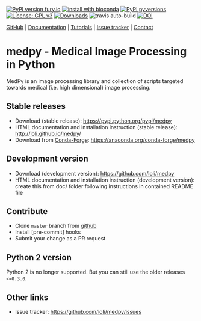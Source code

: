 [![PyPI version fury.io](https://badge.fury.io/py/MedPy.svg)](https://pypi.python.org/pypi/MedPy/)
[![install with bioconda](https://img.shields.io/badge/install%20with-bioconda-brightgreen.svg?style=flat)](http://bioconda.github.io/recipes/medpy/README.html)
[![PyPI pyversions](https://img.shields.io/pypi/pyversions/MedPy.svg)](https://pypi.python.org/pypi/MedPy/)
[![License: GPL v3](https://img.shields.io/badge/License-GPL%20v3-blue.svg)](https://www.gnu.org/licenses/gpl-3.0)
[![Downloads](https://pepy.tech/badge/medpy/month)](https://pepy.tech/project/medpy)
![travis auto-build](https://travis-ci.org/loli/medpy.svg?branch=master)
[![DOI](https://zenodo.org/badge/DOI/10.5281/zenodo.2565940.svg)](https://doi.org/10.5281/zenodo.2565940)


[GitHub](https://github.com/loli/medpy/) | [Documentation](http://loli.github.io/medpy/) | [Tutorials](http://loli.github.io/medpy/) | [Issue tracker](https://github.com/loli/medpy/issues) | [Contact](oskar.maier@gmail.com)

# medpy - Medical Image Processing in Python

MedPy is an image processing library and collection of scripts targeted towards medical (i.e. high dimensional) image processing.

## Stable releases

- Download (stable release): https://pypi.python.org/pypi/medpy
- HTML documentation and installation instruction (stable release): http://loli.github.io/medpy/
- Download from [Conda-Forge](https://conda-forge.org): https://anaconda.org/conda-forge/medpy

## Development version

- Download (development version): https://github.com/loli/medpy
- HTML documentation and installation instruction (development version): create this from doc/ folder following instructions in contained README file

## Contribute

- Clone `master` branch from [github](https://github.com/loli/medpy)
- Install [pre-commit] hooks
- Submit your change as a PR request

## Python 2 version

Python 2 is no longer supported. But you can still use the older releases `<=0.3.0`.

## Other links

- Issue tracker: https://github.com/loli/medpy/issues

